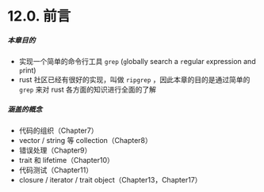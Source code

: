 # 12.0. 前言

##### 本章目的

- 实现一个简单的命令行工具 ```grep``` (```g```lobally search a ```r```egular ```e```xpression and ```p```rint)
- rust 社区已经有很好的实现，叫做 ```ripgrep``` ，因此本章的目的是通过简单的 ```grep``` 来对 rust 各方面的知识进行全面的了解

##### 涵盖的概念

- 代码的组织（Chapter7）
- vector / string 等 collection（Chapter8）
- 错误处理（Chapter9）
- trait 和 lifetime（Chapter10）
- 代码测试（Chapter11）
- closure / iterator / trait object（Chapter13，Chapter17）
